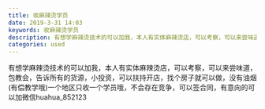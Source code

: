 ```yaml
---
title: 收麻辣烫学员
date: 2019-3-31 14:03
keywords: 收麻辣烫学员
description: 有想学麻辣烫技术的可以加我，本人有实体麻辣烫店，可以考察，可以来尝味道，包教会，告诉所有的货源，小投资，可以扶持开店，找个房子就可以做，没有油烟(有偿教学哦)一个地区只收一个学员哦，不会存在竞争，可以签合同，有意向的可以加微信huahua_
categories: used
---
```

<td class="t_f" id="postmessage_3356152">

有想学麻辣烫技术的可以加我，本人有实体麻辣烫店，可以考察，可以来尝味道，包教会，告诉所有的货源，小投资，可以扶持开店，找个房子就可以做，没有油烟(有偿教学哦)一个地区只收一个学员哦，不会存在竞争，可以签合同，有意向的可以加微信huahua_852123<br/>
</td>
